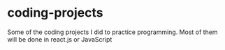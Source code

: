 # coding-projects
Some of the coding projects I did to practice programming. Most of them will be done in react.js or JavaScript
